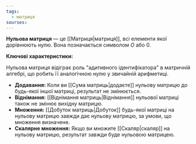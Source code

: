 ```yaml
---
tags:
  - матриця
sourses:
---
```

**Нульова матриця** — це [[Матриця|матриця]], всі елементи якої дорівнюють нулю. Вона позначається символом $O$ або 0.

**Ключові характеристики:**

Нульова матриця відіграє роль "адитивного ідентифікатора" в матричній алгебрі, що робить її аналогічною нулю у звичайній арифметиці.

- **Додавання:** Коли ви [[Сума матриць|додаєте]] нульову матрицю до будь-якої іншої матриці, результат не змінюється.
- **Віднімання:** [[Віднімання матриць|Віднімання]] нульової матриці також не змінює вихідну матрицю.
- **Множення:** [[Добуток матриць|Добуток]] будь-якої матриці на нульову матрицю завжди дає нульову матрицю, за умови, що множення визначене.
- **Скалярне множення:** Якщо ви множите [[Скаляр|скаляр]] на нульову матрицю, результат завжди буде нульовою матрицею.